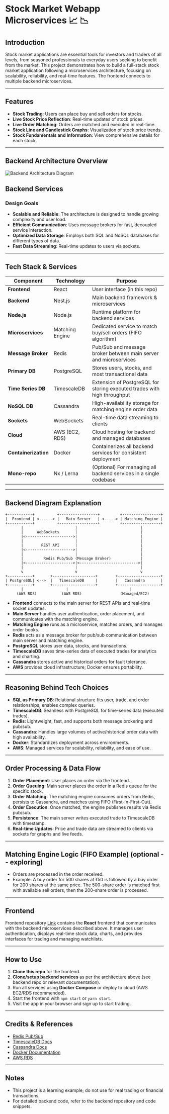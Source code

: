 # Stock Market Webapp Microservices 📈 📉

## Introduction

Stock market applications are essential tools for investors and traders of all levels, from seasoned professionals to everyday users seeking to benefit from the market. This project demonstrates how to build a full-stack stock market application following a microservices architecture, focusing on scalability, reliability, and real-time features. The frontend connects to multiple backend microservices.

---

## Features

- **Stock Trading**: Users can place buy and sell orders for stocks.
- **Live Stock Price Reflection**: Real-time updates of stock prices.
- **Live Order Matching**: Orders are matched and executed in real-time.
- **Stock Line and Candlestick Graphs**: Visualization of stock price trends.
- **Stock Fundamentals and Information**: View comprehensive details for each stock.

---

## Backend Architecture Overview

![Backend Architecture Diagram](./assets/architecture-backend.png)

## Backend Services


### Design Goals

- **Scalable and Reliable**: The architecture is designed to handle growing complexity and user load.
- **Efficient Communication**: Uses message brokers for fast, decoupled service interaction.
- **Optimized Data Storage**: Employs both SQL and NoSQL databases for different types of data.
- **Fast Data Streaming**: Real-time updates to users via sockets.

---

## Tech Stack & Services

| Component      | Technology    | Purpose                                                                                   |
| -------------- | ------------- | ----------------------------------------------------------------------------------------- |
| **Frontend**   | React         | User interface (in this repo)                                                             |
| **Backend**    | Nest.js       | Main backend framework & microservices                                                    |
| **Node.js**    | Node.js       | Runtime platform for backend services                                                     |
| **Microservices** | Matching Engine | Dedicated service to match buy/sell orders (FIFO algorithm)                             |
| **Message Broker** | Redis      | Pub/Sub and message broker between main server and microservices                         |
| **Primary DB** | PostgreSQL    | Stores users, stocks, and most transactional data                                        |
| **Time Series DB** | TimescaleDB | Extension of PostgreSQL for storing executed trades with high throughput                 |
| **NoSQL DB**   | Cassandra     | High-availability storage for matching engine order data                                  |
| **Sockets**    | WebSockets    | Real-time data streaming to clients                                                       |
| **Cloud**      | AWS (EC2, RDS)| Cloud hosting for backend and managed databases                                           |
| **Containerization** | Docker  | Containerizes all backend services for consistent deployment                              |
| **Mono-repo**  | Nx / Lerna    | (Optional) For managing all backend services in a single codebase                        |

---

## Backend Diagram Explanation

```
+-----------+          +-----------------+         +-----------------+
|  Frontend | <------> |   Main Server   | <-----> | Matching Engine |
+-----------+          +-----------------+         +-----------------+
       |                       |                            |
       |      WebSockets       |                            |
       |<--------------------->|                            |
       |                       |                            |
       |        REST API       |                            |
       |<--------------------->|                            |
       |                       |                            |
       |         Redis Pub/Sub (Message Broker)             |
       |<--------------------->|<-------------------------->|
       |                       |                            |
       v                       v                            v
+-----------+       +-------------------+        +-------------------+
| PostgreSQL| <-->  |   TimescaleDB     |        |   Cassandra       |
+-----------+       +-------------------+        +-------------------+
       |                   |                           |
     (AWS RDS)           (AWS RDS)                 (Managed/EC2)
```

- **Frontend** connects to the main server for REST APIs and real-time socket updates.
- **Main Server** handles user authentication, order placement, and communicates with the matching engine.
- **Matching Engine** runs as a microservice, matches orders, and manages order books.
- **Redis** acts as a message broker for pub/sub communication between main server and matching engine.
- **PostgreSQL** stores user data, stocks, and transactions.
- **TimescaleDB** saves time-series data of executed trades for analytics and charting.
- **Cassandra** stores active and historical orders for fault tolerance.
- **AWS** provides cloud infrastructure; Docker ensures portability.

---

## Reasoning Behind Tech Choices

- **SQL as Primary DB**: Relational structure fits user, trade, and order relationships; enables complex queries.
- **TimescaleDB**: Seamless with PostgreSQL for time-series data (executed trades).
- **Redis**: Lightweight, fast, and supports both message brokering and pub/sub.
- **Cassandra**: Handles large volumes of active/historical order data with high availability.
- **Docker**: Standardizes deployment across environments.
- **AWS**: Managed services for scalability, reliability, and ease of use.

---

## Order Processing & Data Flow

1. **Order Placement**: User places an order via the frontend.
2. **Order Queuing**: Main server places the order in a Redis queue for the specific stock.
3. **Order Matching**: The matching engine consumes orders from Redis, persists to Cassandra, and matches using FIFO (First-In-First-Out).
4. **Order Execution**: Once matched, the engine publishes results via Redis pub/sub.
5. **Persistence**: The main server writes executed trade to TimescaleDB with timestamp.
6. **Real-time Updates**: Price and trade data are streamed to clients via sockets for graphs and live feeds.

---

## Matching Engine Logic (FIFO Example) (optional -- exploring)

- Orders are processed in the order received.
- Example: A buy order for 500 shares at ₹50 is followed by a buy order for 200 shares at the same price. The 500-share order is matched first with available sell orders, then the 200-share order is processed.

---

## Frontend 

Frontend repository [Link]() contains the **React** frontend that communicates with the backend microservices described above. It manages user authentication, displays real-time stock data, charts, and provides interfaces for trading and managing watchlists.

---

## How to Use

1. **Clone this repo** for the frontend.
2. **Clone/setup backend services** as per the architecture above (see backend repo or relevant documentation).
3. Run all services using **Docker Compose** or deploy to cloud (AWS EC2/RDS recommended).
4. Start the frontend with `npm start` or `yarn start`.
5. Visit the app in your browser and sign up to start trading.

---

## Credits & References

- [Redis Pub/Sub](https://redis.io/docs/interact/pubsub/)
- [TimescaleDB Docs](https://docs.timescale.com/)
- [Cassandra Docs](https://cassandra.apache.org/doc/latest/)
- [Docker Documentation](https://docs.docker.com/)
- [AWS RDS](https://aws.amazon.com/rds/)

---

## Notes

- This project is a learning example; do not use for real trading or financial transactions.
- For detailed backend code, refer to the backend repository and code snippets.
